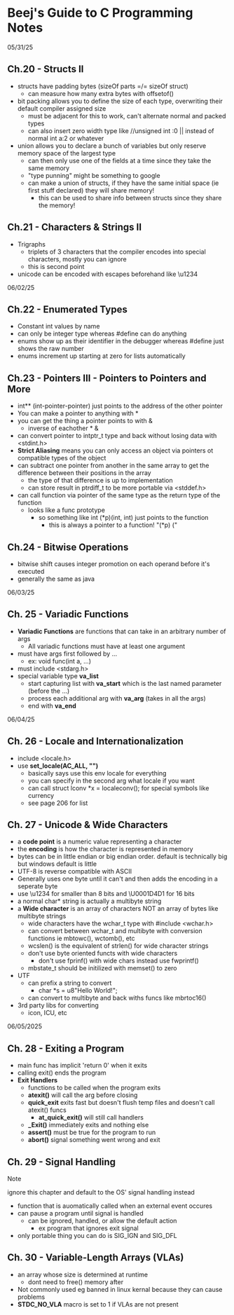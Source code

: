 # Beej's Guide to C Programming Notes


05/31/25
## Ch.20 - Structs II
- structs have padding bytes (sizeOf parts =/= sizeOf struct)
  - can measure how many extra bytes with offsetof()
- bit packing allows you to define the size of each type, overwriting their default
  compiler assigned size
  - must be adjacent for this to work, can't alternate normal and packed types
  - can also insert zero width type like //unsigned int :0 || instead of normal int a:2 or whatever
- union allows you to declare a bunch of variables but only reserve memory space of the largest type
  - can then only use one of the fields at a time since they take the same memory
  - "type punning" might be something to google
  - can make a union of structs, if they have the same initial space (ie first stuff declared) they will share memory!
    - this can be used to share info between structs since they share the memory!


## Ch.21 - Characters & Strings II
- Trigraphs
  - triplets of 3 characters that the compiler encodes into special characters, mostly you can ignore
  - this is second point
- unicode can be encoded with escapes beforehand like \u1234




06/02/25
## Ch.22 - Enumerated Types
- Constant int values by name
- can only be integer type whereas #define can do anything
- enums show up as their identifier in the debugger whereas #define just shows the raw number
- enums increment up starting at zero for lists automatically


## Ch.23 - Pointers III - Pointers to Pointers and More
- int** (int-pointer-pointer) just points to the address of the other pointer
- You can make a pointer to anything with *
- you can get the thing a pointer points to with &
  - inverse of eachother * &
- can convert pointer to intptr_t type and back without losing data with <stdint.h>
- **Strict Aliasing** means you can only access an object via pointers ot compatible types of the object
- can subtract one pointer from another in the same array to get the difference between their
  positions in the array
  - the type of that difference is up to implementation
  - can store result in ptrdiff_t to be more portable via <stddef.h>
- can call function via pointer of the same type as the return type of the function
  - looks like a func prototype
    - so something like int (*p)(int, int) just points to the function
      - this is always a pointer to a function! "(*p) ("


## Ch.24 - Bitwise Operations
- bitwise shift causes integer promotion on each operand before it's executed
- generally the same as java




06/03/25
## Ch. 25 - Variadic Functions
- **Variadic Functions** are functions that can take in an arbitrary number of args
  - All variadic functions must have at least one argument
- must have args first followed by ...
  - ex: void func(int a, ...)
- must include <stdarg.h>
- special variable type **va_list**
  - start capturing list with **va_start** which is the last named parameter (before the ...)
  - process each additional arg with **va_arg** (takes in all the args)
  - end with **va_end**




06/04/25
## Ch. 26 - Locale and Internationalization
- include <locale.h>
- use **set_locale(AC_ALL, "")**
  - basically says use this env locale for everything
  - you can specify in the second arg what locale if you want
  - can call struct lconv *x = localeconv(); for special symbols like currency
  - see page 206 for list



## Ch. 27 - Unicode & Wide Characters
- a **code point** is a numeric value representing a character
- the **encoding** is how the character is represented in memory
- bytes can be in little endian or big endian order. default is technically big but windows default is little
- UTF-8 is reverse compatible with ASCII
- Generally uses one byte until it can't and then adds the encoding in a seperate byte
- use \u1234 for smaller than 8 bits and \U0001D4D1 for 16 bits
- a normal char* string is actually a multibyte string
- a **Wide character** is an array of characters NOT an array of bytes like multibyte strings
  - wide characters have the wchar_t type with #include <wchar.h>
  - can convert between wchar_t and multibyte with conversion functions ie mbtowc(), wctomb(), etc
  - wcslen() is the equivalent of strlen() for wide character strings
  - don't use byte oriented functs with wide characters
    - don't use fprinf() with wide chars instead use fwprintf()
  - mbstate_t should be initilized with memset() to zero
- UTF
  - can prefix a string to convert
    - char *s = u8"Hello World!";
  - can convert to multibyte and back withs funcs like mbrtoc16()
- 3rd party libs for converting
  - icon, ICU, etc




06/05/2025
## Ch. 28 - Exiting a Program
- main func has implicit 'return 0' when it exits
- calling exit() ends the program
- **Exit Handlers**
  - functions to be called when the program exits
  - **atexit()** will call the arg before closing
  - **quick_exit** exits fast but doesn't flush temp files and doesn't call atexit() funcs
    - **at_quick_exit()** will still call handlers
  - **_Exit()** immediately exits and nothing else
  - **assert()** must be true for the program to run
  - **abort()** signal something went wrong and exit



## Ch. 29 - Signal Handling
>[!NOTE]
ignore this chapter and default to the OS' signal handling instead
- function that is auomatically called when an external event occures
- can pause a program until signal is handled
  - can be ignored, handled, or allow the default action
    - ex program that ignores exit signal
- only portable thing you can do is SIG_IGN and SIG_DFL



## Ch. 30 - Variable-Length Arrays (VLAs)
- an array whose size is determined at runtime
  - dont need to free() memory after
- Not commonly used eg banned in linux kernal because they can cause problems
- __STDC_NO_VLA__ macro is set to 1 if VLAs are not present


